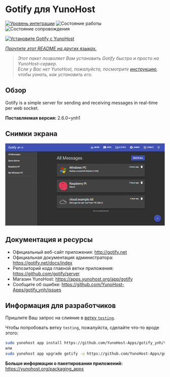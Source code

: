 <!--
Важно: этот README был автоматически сгенерирован <https://github.com/YunoHost/apps/tree/master/tools/readme_generator>
Он НЕ ДОЛЖЕН редактироваться вручную.
-->

# Gotify для YunoHost

[![Уровень интеграции](https://dash.yunohost.org/integration/gotify.svg)](https://ci-apps.yunohost.org/ci/apps/gotify/) ![Состояние работы](https://ci-apps.yunohost.org/ci/badges/gotify.status.svg) ![Состояние сопровождения](https://ci-apps.yunohost.org/ci/badges/gotify.maintain.svg)

[![Установите Gotify с YunoHost](https://install-app.yunohost.org/install-with-yunohost.svg)](https://install-app.yunohost.org/?app=gotify)

*[Прочтите этот README на других языках.](./ALL_README.md)*

> *Этот пакет позволяет Вам установить Gotify быстро и просто на YunoHost-сервер.*  
> *Если у Вас нет YunoHost, пожалуйста, посмотрите [инструкцию](https://yunohost.org/install), чтобы узнать, как установить его.*

## Обзор

Gotify is a simple server for sending and receiving messages in real-time per web socket.


**Поставляемая версия:** 2.6.0~ynh1

## Снимки экрана

![Снимок экрана Gotify](./doc/screenshots/ui.png)

## Документация и ресурсы

- Официальный веб-сайт приложения: <http://gotify.net>
- Официальная документация администратора: <https://gotify.net/docs/index>
- Репозиторий кода главной ветки приложения: <https://github.com/gotify/server>
- Магазин YunoHost: <https://apps.yunohost.org/app/gotify>
- Сообщите об ошибке: <https://github.com/YunoHost-Apps/gotify_ynh/issues>

## Информация для разработчиков

Пришлите Ваш запрос на слияние в [ветку `testing`](https://github.com/YunoHost-Apps/gotify_ynh/tree/testing).

Чтобы попробовать ветку `testing`, пожалуйста, сделайте что-то вроде этого:

```bash
sudo yunohost app install https://github.com/YunoHost-Apps/gotify_ynh/tree/testing --debug
или
sudo yunohost app upgrade gotify -u https://github.com/YunoHost-Apps/gotify_ynh/tree/testing --debug
```

**Больше информации о пакетировании приложений:** <https://yunohost.org/packaging_apps>
